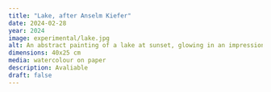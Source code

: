 ```yaml
---
title: "Lake, after Anselm Kiefer"
date: 2024-02-28
year: 2024
image: experimental/lake.jpg
alt: An abstract painting of a lake at sunset, glowing in an impressionist manner
dimensions: 40x25 cm
media: watercolour on paper
description: Avaliable
draft: false
---
```


